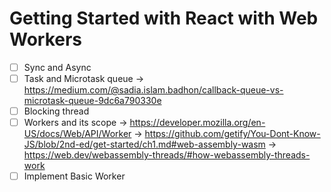 # Getting Started with React with Web Workers
- [ ] Sync and Async
- [ ] Task and Microtask queue -> https://medium.com/@sadia.islam.badhon/callback-queue-vs-microtask-queue-9dc6a790330e
- [ ] Blocking thread 
- [ ] Workers and its scope -> https://developer.mozilla.org/en-US/docs/Web/API/Worker
-> https://github.com/getify/You-Dont-Know-JS/blob/2nd-ed/get-started/ch1.md#web-assembly-wasm
-> https://web.dev/webassembly-threads/#how-webassembly-threads-work
- [ ] Implement Basic Worker